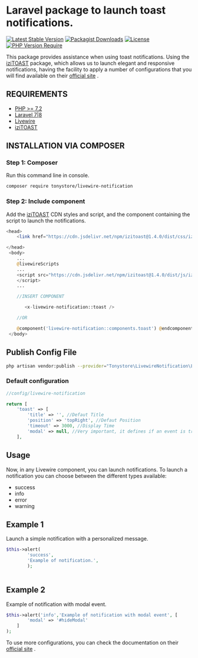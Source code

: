 # Laravel package to launch toast notifications.

[![Latest Stable Version](https://img.shields.io/packagist/v/tonystore/livewire-notification?label=version)](https://packagist.org/packages/tonystore/livewire-notification) 
[![Packagist Downloads](https://img.shields.io/packagist/dt/tonystore/livewire-notification)](https://packagist.org/packages/tonystore/livewire-notification)
[![License](https://img.shields.io/packagist/l/tonystore/livewire-notification)](https://packagist.org/packages/tonystore/livewire-notification) 
[![PHP Version Require](https://img.shields.io/packagist/dependency-v/tonystore/livewire-notification/php)](https://packagist.org/packages/tonystore/livewire-notification)

This package provides assistance when using toast notifications. Using the [iziTOAST](https://izitoast.marcelodolza.com/) package, which allows us to launch elegant and responsive notifications, having the facility to apply a number of configurations that you will find available on their [official site](https://izitoast.marcelodolza.com/) .

## REQUIREMENTS

- [PHP >= 7.2](http://php.net/)
- [Laravel 7|8](https://laravel.com/)
- [Livewire](https://laravel-livewire.com/)
- [iziTOAST](https://izitoast.marcelodolza.com/)

## INSTALLATION VIA COMPOSER

### Step 1: Composer

Run this command line in console.

```sh
composer require tonystore/livewire-notification
```
### Step 2: Include component

Add the [iziTOAST](https://izitoast.marcelodolza.com/) CDN styles and script, and the component containing the script to launch the notifications.

```php
<head>
    <link href="https://cdn.jsdelivr.net/npm/izitoast@1.4.0/dist/css/iziToast.min.css" rel="stylesheet" type="text/css" />

</head>
 <body> 
    ...
    @livewireScripts
    ...
    <script src="https://cdn.jsdelivr.net/npm/izitoast@1.4.0/dist/js/iziToast.min.js">
    </script>
    ...

    //INSERT COMPONENT

       <x-livewire-notification::toast />

    //OR

    @component('livewire-notification::components.toast') @endcomponent
 </body> 
```

## Publish Config File

```sh
php artisan vendor:publish --provider="Tonystore\LivewireNotification\LivewireNotificationProvider" --tag="config"
```

### Default configuration

```php
//config/livewire-notification

return [
    'toast' => [
        'title' => '', //Defaut Title
        'position' => 'topRight', //Defaut Position
        'timeout' => 3000, //Display Time
        'modal' => null, //Very important, it defines if an event is triggered to close a Bootstrap modal.
    ],

```

## Usage

Now, in any Livewire component, you can launch notifications. To launch a notification you can choose between the different types available:
- success
- info
- error
- warning


## Example 1
Launch a simple notification with a personalized message.

```php
$this->alert(
        'success',
        'Example of notification.',
        );
        
```

## Example 2

Example of notification with modal event.

```php
$this->alert('info','Example of notification with modal event', [
        'modal' => '#hideModal'
    ]
);

```


To use more configurations, you can check the documentation on their [official site](https://izitoast.marcelodolza.com/) .

